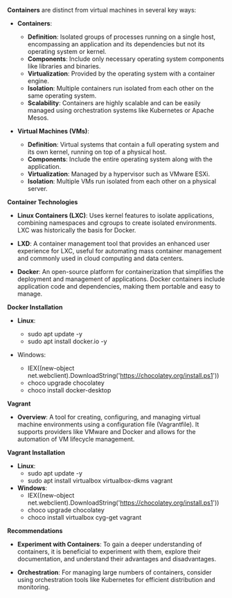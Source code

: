 **Containers** are distinct from virtual machines in several key ways:
- **Containers**:
    - **Definition**: Isolated groups of processes running on a single host, encompassing an application and its dependencies but not its operating system or kernel.
    - **Components**: Include only necessary operating system components like libraries and binaries.
    - **Virtualization**: Provided by the operating system with a container engine.
    - **Isolation**: Multiple containers run isolated from each other on the same operating system.
    - **Scalability**: Containers are highly scalable and can be easily managed using orchestration systems like Kubernetes or Apache Mesos.

- **Virtual Machines (VMs)**:
    - **Definition**: Virtual systems that contain a full operating system and its own kernel, running on top of a physical host.
    - **Components**: Include the entire operating system along with the application.
    - **Virtualization**: Managed by a hypervisor such as VMware ESXi.
    - **Isolation**: Multiple VMs run isolated from each other on a physical server.

**Container Technologies**
- **Linux Containers (LXC)**: Uses kernel features to isolate applications, combining namespaces and cgroups to create isolated environments. LXC was historically the basis for Docker.
    
- **LXD**: A container management tool that provides an enhanced user experience for LXC, useful for automating mass container management and commonly used in cloud computing and data centers.
    
- **Docker**: An open-source platform for containerization that simplifies the deployment and management of applications. Docker containers include application code and dependencies, making them portable and easy to manage.
    
**Docker Installation**
- **Linux**:
	- sudo apt update -y 
	- sudo apt install docker.io -y

- Windows:
	- IEX((new-object net.webclient).DownloadString('https://chocolatey.org/install.ps1'))
	- choco upgrade chocolatey
	- choco install docker-desktop

**Vagrant**
- **Overview**: A tool for creating, configuring, and managing virtual machine environments using a configuration file (Vagrantfile). It supports providers like VMware and Docker and allows for the automation of VM lifecycle management.

**Vagrant Installation**
- **Linux**:
	- sudo apt update -y 
	- sudo apt install virtualbox virtualbox-dkms vagrant
- **Windows**:
	- IEX((new-object net.webclient).DownloadString('https://chocolatey.org/install.ps1'))
	- choco upgrade chocolatey
	- choco install virtualbox cyg-get vagrant

**Recommendations**
- **Experiment with Containers**: To gain a deeper understanding of containers, it is beneficial to experiment with them, explore their documentation, and understand their advantages and disadvantages.

- **Orchestration**: For managing large numbers of containers, consider using orchestration tools like Kubernetes for efficient distribution and monitoring.